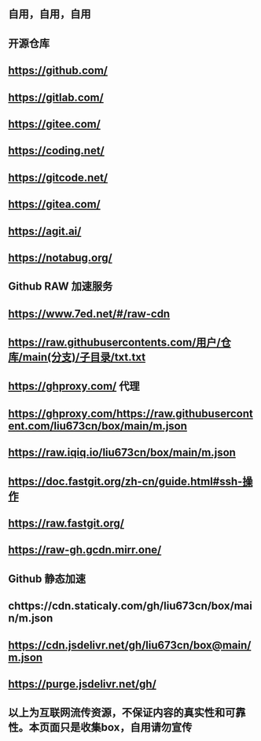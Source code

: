 
## 自用，自用，自用

## 开源仓库
## https://github.com/
## https://gitlab.com/

## https://gitee.com/
## https://coding.net/

## https://gitcode.net/
## https://gitea.com/
## https://agit.ai/
## https://notabug.org/

## Github RAW 加速服务
## https://www.7ed.net/#/raw-cdn
## https://raw.githubusercontents.com/用户/仓库/main(分支)/子目录/txt.txt

## https://ghproxy.com/ 代理
## https://ghproxy.com/https://raw.githubusercontent.com/liu673cn/box/main/m.json

## https://raw.iqiq.io/liu673cn/box/main/m.json

## https://doc.fastgit.org/zh-cn/guide.html#ssh-操作
## https://raw.fastgit.org/

## https://raw-gh.gcdn.mirr.one/

## Github 静态加速
## chttps://cdn.staticaly.com/gh/liu673cn/box/main/m.json

## https://cdn.jsdelivr.net/gh/liu673cn/box@main/m.json

## https://purge.jsdelivr.net/gh/

## 以上为互联网流传资源，不保证内容的真实性和可靠性。本页面只是收集box，自用请勿宣传
